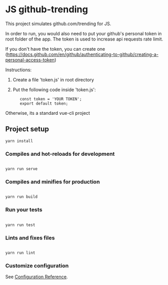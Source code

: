 # JS github-trending

This project simulates github.com/trending for JS. 

In order to run, you would also need to put your github's personal token in root folder of the app.
The token is used to increase api requests rate limit.

If you don't have the token, 
you can create one (https://docs.github.com/en/github/authenticating-to-github/creating-a-personal-access-token)

Instructions:

1. Create a file 'token.js' in root directory
2. Put the following code inside 'token.js':

   ```
      const token = 'YOUR TOKEN';
      export default token;
   ```
Otherwise, its a standard vue-cli project

## Project setup

```
yarn install
```

### Compiles and hot-reloads for development

```

yarn run serve

```

### Compiles and minifies for production

```

yarn run build

```

### Run your tests

```

yarn run test

```

### Lints and fixes files

```

yarn run lint

```

### Customize configuration

See [Configuration Reference](https://cli.vuejs.org/config/).

```

```
